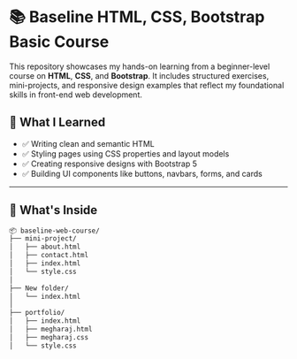 # 📚 Baseline HTML, CSS, Bootstrap Basic Course

This repository showcases my hands-on learning from a beginner-level course on **HTML**, **CSS**, and **Bootstrap**. It includes structured exercises, mini-projects, and responsive design examples that reflect my foundational skills in front-end web development.



## 🚀 What I Learned

- ✅ Writing clean and semantic HTML
- ✅ Styling pages using CSS properties and layout models
- ✅ Creating responsive designs with Bootstrap 5
- ✅ Building UI components like buttons, navbars, forms, and cards

---

## 📁 What's Inside

```bash
📦 baseline-web-course/
├── mini-project/
│   ├── about.html
│   ├── contact.html
│   ├── index.html
│   └── style.css
│
├── New folder/
│   └── index.html
│
├── portfolio/
│   ├── index.html
│   ├── megharaj.html
│   ├── megharaj.css
│   └── style.css
